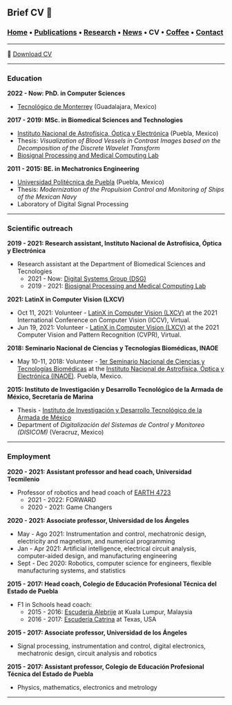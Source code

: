 ## Brief CV 📑
###  [Home](/index) • [Publications](/publications) • [Research](/research) • [News](/news) • CV • [Coffee](/coffee) • [Contact](/contact)

---
📑 [Download CV](/files/CV_FranciscoLopez.pdf) 

---

### Education

**2022 - Now:  PhD. in Computer Sciences**
   *  [Tecnológico de Monterrey](https://tec.mx/es) (Guadalajara, Mexico)

>>

**2017 - 2019:  MSc. in Biomedical Sciences and Technologies**
   *  [Instituto Nacional de Astrofísica, Óptica y Electrónica](https://www.inaoep.mx) (Puebla, Mexico)
   * Thesis: *Visualization of Blood Vessels in Contrast Images based on the Decomposition of the Discrete Wavelet Transform*
   * [Biosignal Processing and Medical Computing Lab](https://ccc.inaoep.mx/~bio/)


**2011 - 2015:   BE. in Mechatronics Engineering**
   * [Universidad Politécnica de Puebla](http://www.uppuebla.edu.mx/joomla1/) (Puebla, Mexico)
   * Thesis: *Modernization of the Propulsion Control and Monitoring of Ships of the Mexican Navy*
   * Laboratory of  Digital Signal Processing

---

### Scientific outreach

**2019 - 2021: Research assistant, Instituto Nacional de Astrofísica, Óptica y Electrónica**
  * Research assistant at the Department of Biomedical Sciences and Tecnologies
    *   2021 - Now: [Digital Systems Group (DSG)](https://www.researchgate.net/lab/Digital-Systems-DSG-Jose-J-Rangel-Magdaleno?_sg=XWbUuXmTnwuDzXovozbcbl3Cxpe-k75_8f4-fZCRkE6g78XBE91_33Ux-doVuzDUCoZE4LTqUMjLhJM2BGGFvL_jdg) 
    *   2019 - 2021: [Biosignal Processing and Medical Computing Lab](https://ccc.inaoep.mx/~bio/)


**2021: LatinX in Computer Vision (LXCV)**
* Oct 11, 2021: Volunteer - [LatinX in Computer Vision (LXCV)](http://iccv2021.thecvf.com) at the   2021 International Conference on Computer Vision (ICCV), Virtual.
* Jun 19, 2021: Volunteer - [LatinX in Computer Vision (LXCV)](https://www.latinxinai.org/cvpr-2021-about) at the  2021 Computer Vision and Pattern Recognition (CVPR), Virtual.

**2018: Seminario Nacional de Ciencias y Tecnologías Biomédicas, INAOE**
* May 10-11, 2018: Volunteer - [1er Seminario Nacional de Ciencias y Tecnologías Biomédicas](http://adria.inaoep.mx/~diplomados/Seminario-Biomedicas/index.html) at the [Instituto Nacional de Astrofísica, Óptica y Electrónica (INAOE)](https://www.inaoep.mx). Puebla, Mexico.


**2015: Instituto de Investigación y Desarrollo Tecnológico de la Armada de México, Secretaría de Marina**

* Thesis - [Instituto de Investigación y Desarrollo Tecnológico de la Armada de México](http://www.google.com/url?q=http%3A%2F%2Fwww.semar.gob.mx%2FINIDETAM%2Findex.html&sa=D&sntz=1&usg=AFQjCNEb_O6uYFmlG4_ZFhbfzh-IybM0WQ)
* Department of *Digitalización del Sistemas de Control y Monitoreo (DISICOM)* (Veracruz, Mexico)


---


### Employment


**2020 - 2021: Assistant professor and head coach,  Universidad Tecmilenio**
  * Professor of robotics and head coach of [EARTH 4723](https://www.instagram.com/earth4723oficial)
    *   2021 - 2022: FORWARD
    *   2020 - 2021: Game Changers

**2020 - 2021: Associate professor, Universidad de los Ángeles**
  * May - Ago 2021: Instrumentation and control, mechatronic design, electricity and magnetism, and numerical programming
  * Jan - Apr 2021: Artificial intelligence, electrical circuit analysis, computer-aided design, and manufacturing engineering
  * Sept - Dec 2020: Robotics, computer science for engineers, flexible manufacturing systems, and statistics 

**2015 - 2017: Head coach, Colegio de Educación Profesional Técnica del Estado de Puebla**
  *  F1 in Schools head coach:
     *  2015 - 2016: [Escudería Alebrije](https://www.facebook.com/alebrijeracing.16) at Kuala Lumpur, Malaysia
     *  2016 - 2017: [Escudería Catrina](https://www.facebook.com/EscuderiaCatrina35) at Texas, USA

**2015 - 2017: Associate professor, Universidad de los Ángeles**
  * Signal processing, instrumentation and control, digital electronics, mechatronic design, circuit analysis and robotics

**2015 - 2017: Assistant professor,  Colegio de Educación Profesional Técnica del Estado de Puebla**
  * Physics, mathematics, electronics and metrology 


---
